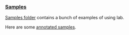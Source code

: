 ### [Samples](https://github.com/vpj/lab/tree/master/samples)

[Samples folder](https://github.com/vpj/lab/tree/master/samples) contains a
 bunch of examples of using lab.

Here are some [annotated samples](http://blog.varunajayasiri.com/ml/lab3/#samples%2Fmnist_loop.py).
